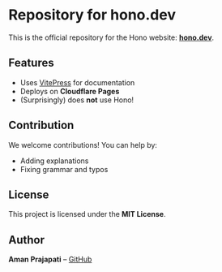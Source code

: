 # Repository for hono.dev

This is the official repository for the Hono website: **[hono.dev](https://hono.dev)**.

## Features

- Uses [VitePress](https://vitepress.vuejs.org) for documentation
- Deploys on **Cloudflare Pages**
- (Surprisingly) does **not** use Hono!

## Contribution

We welcome contributions! You can help by:
- Adding explanations
- Fixing grammar and typos

## License

This project is licensed under the **MIT License**.

## Author

**Aman Prajapati** – [GitHub](https://github.com/aman3255)

